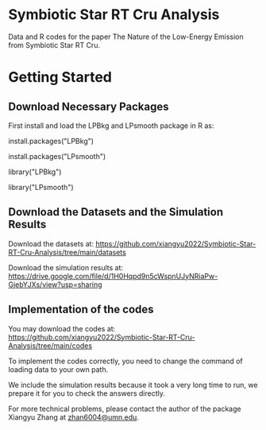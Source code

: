 # Symbiotic Star RT Cru Analysis

Data and R codes for the paper The Nature of the Low-Energy Emission from Symbiotic Star RT Cru. 


# Getting Started

## Download Necessary Packages

First install and load the LPBkg and LPsmooth package in R as:

install.packages("LPBkg")

install.packages("LPsmooth")

library("LPBkg")

library("LPsmooth")

## Download the Datasets and the Simulation Results

Download the datasets at: https://github.com/xiangyu2022/Symbiotic-Star-RT-Cru-Analysis/tree/main/datasets

Download the simulation results at: https://drive.google.com/file/d/1H0Hqpd9n5cWspnUJyNRiaPw-GjebYJXs/view?usp=sharing

## Implementation of the codes 

You may download the codes at: https://github.com/xiangyu2022/Symbiotic-Star-RT-Cru-Analysis/tree/main/codes 

To implement the codes correctly, you need to change the command of loading data to your own path. 

We include the simulation results because it took a very long time to run, we prepare it for you to check the answers directly. 

For more technical problems, please contact the author of the package Xiangyu Zhang at zhan6004@umn.edu.
